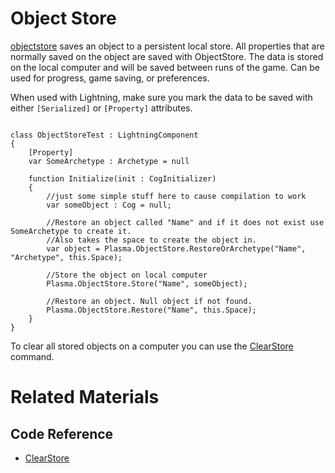 # Object Store
[objectstore](https://github.com/PlasmaEngine/PlasmaDocs/tree/master/docs/C%2B%2B/code_reference/class_reference/objectstore.markdown) saves an object to a persistent local store.  All properties that are normally saved on the object are saved with ObjectStore.  The data is stored on the local computer and will be saved between runs of the game.  Can be used for progress, game saving, or preferences. 

When used with Lightning, make sure you mark the data to be saved with either `[Serialized]` or `[Property]` attributes. 

<pre><code class="language-csharp">
class ObjectStoreTest : LightningComponent
{
    [Property]
    var SomeArchetype : Archetype = null

    function Initialize(init : CogInitializer)
    {
        //just some simple stuff here to cause compilation to work
        var someObject : Cog = null;        
        
        //Restore an object called "Name" and if it does not exist use  SomeArchetype to create it.
        //Also takes the space to create the object in.
        var object = Plasma.ObjectStore.RestoreOrArchetype("Name", "Archetype", this.Space);
        
        //Store the object on local computer
        Plasma.ObjectStore.Store("Name", someObject);
        
        //Restore an object. Null object if not found.
        Plasma.ObjectStore.Restore("Name", this.Space);
    }
}
</code></pre>

To clear all stored objects on a computer you can use the [ ClearStore ](https://github.com/PlasmaEngine/PlasmaDocs/tree/master/docs/C%2B%2B/code_reference/command_reference.markdown#clearobjectstore) command.


# Related Materials
## Code Reference
- [ ClearStore ](https://github.com/PlasmaEngine/PlasmaDocs/tree/master/docs/C%2B%2B/code_reference/command_reference.markdown#clearobjectstore) 
<!-- ## Tutorial
- [Loading and Saving Data](https://plasmaengine.github.io/PlasmaDocs/Manual/tutorials/architecture/objectstore.markdown)  -->

 